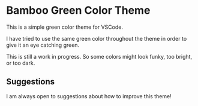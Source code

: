 # Bamboo Green Color Theme

This is a simple green color theme for VSCode.

I have tried to use the same green color throughout the theme in order to give it an eye catching green.

This is still a work in progress. So some colors might look funky, too bright, or too dark.

## Suggestions

I am always open to suggestions about how to improve this theme!